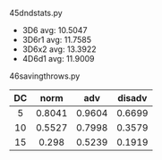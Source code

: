 45dndstats.py
* 3D6 avg: 10.5047
* 3D6r1 avg: 11.7585
* 3D6x2 avg: 13.3922
* 4D6d1 avg: 11.9009

46savingthrows.py

| DC  | norm  | adv   | disadv |
|:---:|:-----:|:-----:|:------:|
| 5   | 0.8041| 0.9604| 0.6699 |
| 10  | 0.5527| 0.7998| 0.3579 |
| 15  | 0.298 | 0.5239| 0.1919 | 